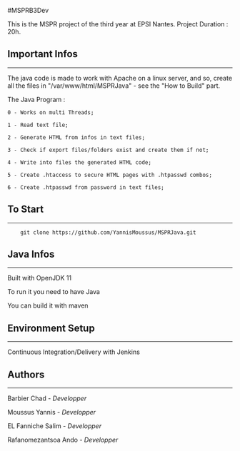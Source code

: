 #MSPRB3Dev

This is the MSPR project of the third year at EPSI Nantes. Project Duration : 20h.

## Important Infos
***
The java code is made to work with Apache on a linux server, and so, create all the files in "/var/www/html/MSPRJava" - see the "How to Build" part.

  The Java Program :

    0 - Works on multi Threads;
    
    1 - Read text file;
    
    2 - Generate HTML from infos in text files;
    
    3 - Check if export files/folders exist and create them if not;
    
    4 - Write into files the generated HTML code;
    
    5 - Create .htaccess to secure HTML pages with .htpasswd combos;
    
    6 - Create .htpasswd from password in text files;
    
## To Start
***
        git clone https://github.com/YannisMoussus/MSPRJava.git

## Java Infos
***
Built with OpenJDK 11

To run it you need to have Java

You can build it with maven

## Environment Setup
***
Continuous Integration/Delivery with Jenkins

## Authors
***
Barbier Chad - _Developper_

Moussus Yannis - _Developper_

EL Fanniche Salim - _Developper_

Rafanomezantsoa Ando - _Developper_

